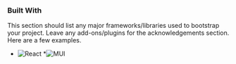 ### Built With

This section should list any major frameworks/libraries used to bootstrap your project. Leave any add-ons/plugins for the acknowledgements section. Here are a few examples.
* ![React][React.js]
*![MUI](https://img.shields.io/badge/MUI-%230081CB.svg?style=for-the-badge&logo=mui&logoColor=white)

<!-- MARKDOWN LINKS & IMAGES -->
<!-- https://www.markdownguide.org/basic-syntax/#reference-style-links -->
[React.js]: https://img.shields.io/badge/React-20232A?style=for-the-badge&logo=react&logoColor=61DAFB

